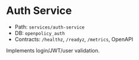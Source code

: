 # Auth Service

- Path: `services/auth-service`
- DB: `openpolicy_auth`
- Contracts: `/healthz`, `/readyz`, `/metrics`, OpenAPI

Implements login/JWT/user validation.